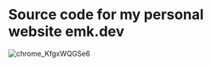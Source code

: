 # Source code for my personal website emk.dev

![chrome_KfgxWQGSe6](https://github.com/emkelley/emk.dev/assets/11874169/6b8b39c8-dedc-4a71-995e-21fe4e060660)

